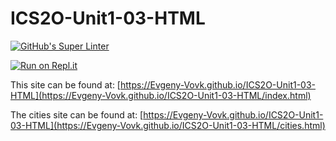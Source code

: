 # ICS2O-Unit1-03-HTML

[![GitHub's Super Linter](https://github.com/Evgeny-Vovk/ICS2O-Unit1-03-HTML/workflows/GitHub's%20Super%20Linter/badge.svg)](https://github.com/Evgeny-Vovk/ICS2O-Unit1-03-HTML/actions)



[![Run on Repl.it](https://repl.it/badge/github/Evgeny-Vovk/ICS2O-Unit1-03-HTML)](https://repl.it/github/Evgeny-Vovk/ICS2O-Unit1-03-HTML)

This site can be found at: [https://Evgeny-Vovk.github.io/ICS2O-Unit1-03-HTML](https://Evgeny-Vovk.github.io/ICS2O-Unit1-03-HTML/index.html)

The cities site can be found at: [https://Evgeny-Vovk.github.io/ICS2O-Unit1-03-HTML](https://Evgeny-Vovk.github.io/ICS2O-Unit1-03-HTML/cities.html)
